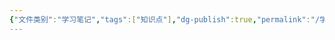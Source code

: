 ```yaml
---
{"文件类别":"学习笔记","tags":["知识点"],"dg-publish":true,"permalink":"/学习笔记studyup/知识点cheese/（2019）京02民终13152号/","dgPassFrontmatter":true,"created":"2024-10-16T12:13:34.420+08:00","updated":"2024-10-16T12:13:34.734+08:00"}
---
```


